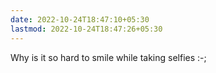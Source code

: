 ```yaml
---
date: 2022-10-24T18:47:10+05:30
lastmod: 2022-10-24T18:47:26+05:30
---
```


Why is it so hard to smile while taking selfies :-;
